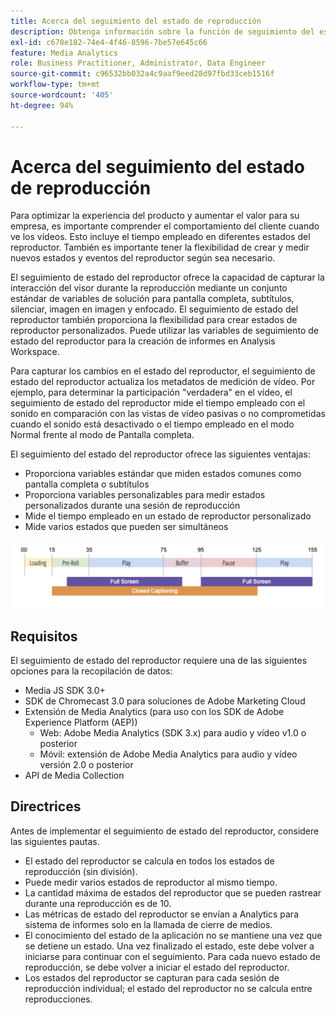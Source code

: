```yaml
---
title: Acerca del seguimiento del estado de reproducción
description: Obtenga información sobre la función de seguimiento del estado del reproductor, que incluye requisitos y directrices para la implementación y creación de informes de estados del reproductor.
exl-id: c678e182-74e4-4f46-8596-7be57e645c66
feature: Media Analytics
role: Business Practitioner, Administrator, Data Engineer
source-git-commit: c96532bb032a4c9aaf9eed28d97fbd33ceb1516f
workflow-type: tm+mt
source-wordcount: '405'
ht-degree: 94%

---
```


# Acerca del seguimiento del estado de reproducción

Para optimizar la experiencia del producto y aumentar el valor para su empresa, es importante comprender el comportamiento del cliente cuando ve los vídeos. Esto incluye el tiempo empleado en diferentes estados del reproductor.  También es importante tener la flexibilidad de crear y medir nuevos estados y eventos del reproductor según sea necesario.

El seguimiento de estado del reproductor ofrece la capacidad de capturar la interacción del visor durante la reproducción mediante un conjunto estándar de variables de solución para pantalla completa, subtítulos, silenciar, imagen en imagen y enfocado.  El seguimiento de estado del reproductor también proporciona la flexibilidad para crear estados de reproductor personalizados. Puede utilizar las variables de seguimiento de estado del reproductor para la creación de informes en Analysis Workspace.

Para capturar los cambios en el estado del reproductor, el seguimiento de estado del reproductor actualiza los metadatos de medición de vídeo. Por ejemplo, para determinar la participación &quot;verdadera&quot; en el vídeo, el seguimiento de estado del reproductor mide el tiempo empleado con el sonido en comparación con las vistas de vídeo pasivas o no comprometidas cuando el sonido está desactivado o el tiempo empleado en el modo Normal frente al modo de Pantalla completa.

El seguimiento del estado del reproductor ofrece las siguientes ventajas:

* Proporciona variables estándar que miden estados comunes como pantalla completa o subtítulos
* Proporciona variables personalizables para medir estados personalizados durante una sesión de reproducción
* Mide el tiempo empleado en un estado de reproductor personalizado
* Mide varios estados que pueden ser simultáneos

![Seguimiento del estado de reproducción](assets/player_state_tracking.png)

## Requisitos

El seguimiento de estado del reproductor requiere una de las siguientes opciones para la recopilación de datos:
* Media JS SDK 3.0+
* SDK de Chromecast 3.0 para soluciones de Adobe Marketing Cloud
* Extensión de Media Analytics (para uso con los SDK de Adobe Experience Platform (AEP))
   * Web: Adobe Media Analytics (SDK 3.x) para audio y vídeo v1.0 o posterior
   * Móvil: extensión de Adobe Media Analytics para audio y vídeo versión 2.0 o posterior
* API de Media Collection

## Directrices

Antes de implementar el seguimiento de estado del reproductor, considere las siguientes pautas.

* El estado del reproductor se calcula en todos los estados de reproducción (sin división).
* Puede medir varios estados de reproductor al mismo tiempo.
* La cantidad máxima de estados del reproductor que se pueden rastrear durante una reproducción es de 10.
* Las métricas de estado del reproductor se envían a Analytics para sistema de informes solo en la llamada de cierre de medios.
* El conocimiento del estado de la aplicación no se mantiene una vez que se detiene un estado. Una vez finalizado el estado, este debe volver a iniciarse para continuar con el seguimiento. Para cada nuevo estado de reproducción, se debe volver a iniciar el estado del reproductor.
* Los estados del reproductor se capturan para cada sesión de reproducción individual; el estado del reproductor no se calcula entre reproducciones.
